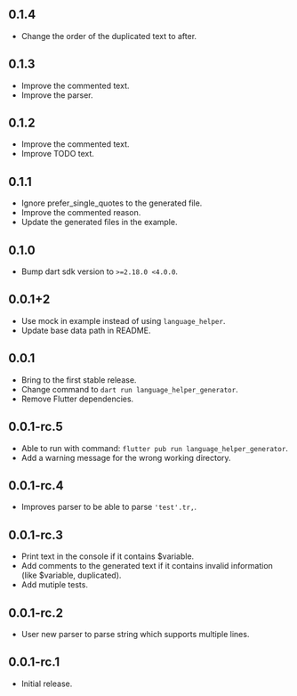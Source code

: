 ## 0.1.4

* Change the order of the duplicated text to after.

## 0.1.3

* Improve the commented text.
* Improve the parser.

## 0.1.2

* Improve the commented text.
* Improve TODO text.

## 0.1.1

* Ignore prefer_single_quotes to the generated file.
* Improve the commented reason.
* Update the generated files in the example.

## 0.1.0

* Bump dart sdk version to `>=2.18.0 <4.0.0`.

## 0.0.1+2

* Use mock in example instead of using `language_helper`.
* Update base data path in README.

## 0.0.1

* Bring to the first stable release.
* Change command to `dart run language_helper_generator`.
* Remove Flutter dependencies.

## 0.0.1-rc.5

* Able to run with command: `flutter pub run language_helper_generator`.
* Add a warning message for the wrong working directory.

## 0.0.1-rc.4

* Improves parser to be able to parse `'test'.tr,`.

## 0.0.1-rc.3

* Print text in the console if it contains $variable.
* Add comments to the generated text if it contains invalid information (like $variable, duplicated).
* Add mutiple tests.

## 0.0.1-rc.2

* User new parser to parse string which supports multiple lines.

## 0.0.1-rc.1

* Initial release.
